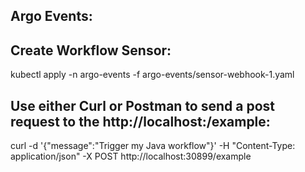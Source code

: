 Argo Events:
--------------

Create Workflow Sensor:
------------------------

kubectl apply -n argo-events -f argo-events/sensor-webhook-1.yaml


Use either Curl or Postman to send a post request to the http://localhost:/example:
-------------------------------------------------------------------------------------
curl -d '{"message":"Trigger my Java workflow"}' -H "Content-Type: application/json" -X POST
 http://localhost:30899/example